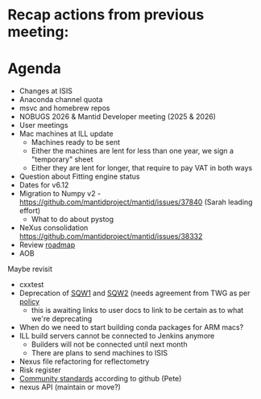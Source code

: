 # Recap actions from previous meeting:

# Agenda
- Changes at ISIS
- Anaconda channel quota
- msvc and homebrew repos
- NOBUGS 2026 & Mantid Developer meeting (2025 & 2026)
- User meetings
- Mac machines at ILL update
  - Machines ready to be sent
  - Either the machines are lent for less than one year, we sign a "temporary" sheet
  - Either they are lent for longer, that require to pay VAT in both ways
- Question about Fitting engine status
- Dates for v6.12
- Migration to Numpy v2 - https://github.com/mantidproject/mantid/issues/37840 (Sarah leading effort)
  - What to do about pystog
- NeXus consolidation https://github.com/mantidproject/mantid/issues/38332
- Review [roadmap](https://github.com/orgs/mantidproject/projects/47/views/1)
- AOB

Maybe revisit
- cxxtest
- Deprecation of [SQW1](https://docs.mantidproject.org/nightly/algorithms/SofQWCentre-v1.html) and [SQW2](https://docs.mantidproject.org/nightly/algorithms/SofQWPolygon-v1.html) (needs agreement from TWG as per [policy](https://docs.mantidproject.org/nightly/deprecation.html)
  - this is awaiting links to user docs to link to be certain as to what we're deprecating
- When do we need to start building conda packages for ARM macs?
- ILL build servers cannot be connected to Jenkins anymore
  - Builders will not be connected until next month
  - There are plans to send machines to ISIS
- Nexus file refactoring for reflectometry
- Risk register
- [Community standards](https://github.com/mantidproject/mantid/community) according to github (Pete)
- nexus API (maintain or move?)
